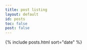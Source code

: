 ```yaml
---
title: post listing
layout: default
id: posts
toc: false
post: false
---
```


{% include posts.html
  sort="date"
%}

